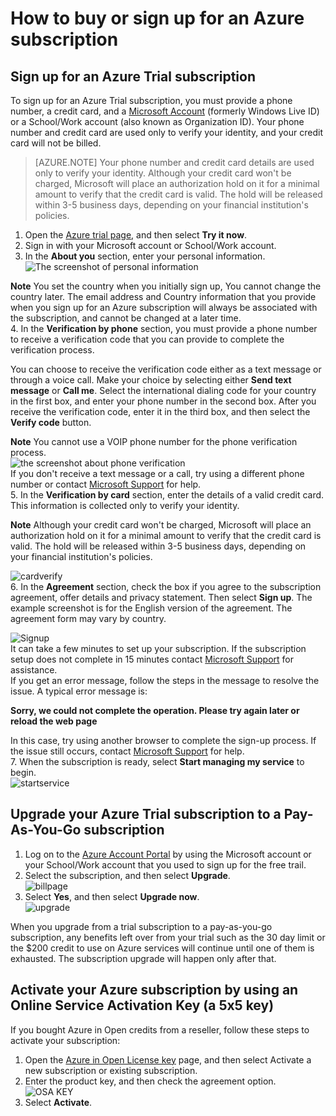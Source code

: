 <properties
	pageTitle="How to buy or sign up for an Azure subscription | Windows Azure"
	description="Describes How to buy or sign up for an Azure subscription"
	services="billing"
	documentationCenter=""
	authors="genlin"
	manager="jarrettr"
	editor="meerak"
	tags="billing"
	/>

<tags
	ms.service="billing"
	ms.date="11/18/2015"
	wacn.date=""/>

# How to buy or sign up for an Azure subscription

## Sign up for an Azure Trial subscription
To sign up for an Azure Trial subscription, you must provide a phone number, a credit card, and a [Microsoft Account](https://www.microsoft.com/account/faq.aspx) (formerly Windows Live ID) or a School/Work account (also known as Organization ID). Your phone number and credit card are used only to verify your identity, and your credit card will not be billed.

>[AZURE.NOTE] Your phone number and credit card details are used only to verify your identity. Although your credit card won't be charged, Microsoft will place an authorization hold on it for a minimal amount to verify that the credit card is valid. The hold will be released within 3-5 business days, depending on your financial institution's policies.

1. Open the [Azure trial page](/pricing/1rmb-trial/), and then select **Try it now**.
2. Sign in with your Microsoft account or School/Work account.
3. In the **About you** section, enter your personal information.  
![The screenshot of personal information](./media/billing-buy-sign-up-azure-subscription/AboutYou.png)

 **Note** You set the country when you initially sign up, You cannot change the country later. The email address and Country information that you provide when you sign up for an Azure subscription will always be associated with the subscription, and cannot be changed at a later time.</br>
4. In the **Verification by phone** section, you must provide a phone number to receive a verification code that you can provide to complete the verification process.

 You can choose to receive the verification code either as a text message or through a voice call. Make your choice by selecting either **Send text message** or **Call me**. Select the international dialing code for your country in the first box, and enter your phone number in the second box. After you receive the verification code, enter it in the third box, and then select the **Verify code** button.

 **Note** You cannot use a VOIP phone number for the phone verification process.</br>
 ![the screenshot about phone verification](./media/billing-buy-sign-up-azure-subscription/PhoneVerify.png)</br>If you don't receive a text message or a call, try using a different phone number or contact [Microsoft Support](https://manage.windowsazure.cn/#blade/Microsoft_Azure_Support/HelpAndSupportBlade) for help. </br>
5. In the **Verification by card** section, enter the details of a valid credit card. This information is collected only to verify your identity.

 **Note** Although your credit card won't be charged, Microsoft will place an authorization hold on it for a minimal amount to verify that the credit card is valid. The hold will be released within 3-5 business days, depending on your financial institution's policies.

 ![cardverify](./media/billing-buy-sign-up-azure-subscription/VardVerify.png)</br>
6. In the **Agreement** section, check the box if you agree to the subscription agreement, offer details and privacy statement. Then select **Sign up**.
The example screenshot is for the English version of the agreement. The agreement form may vary by country.

 ![Signup](./media/billing-buy-sign-up-azure-subscription/Signup.png)</br>
 It can take a few minutes to set up your subscription. If the subscription setup does not complete in 15 minutes contact [Microsoft Support](https://manage.windowsazure.cn/#blade/Microsoft_Azure_Support/HelpAndSupportBlade) for assistance. </br>
 If you get an error message, follow the steps in the message to resolve the issue. A typical error message is:

 **Sorry, we could not complete the operation. Please try again later or reload the web page** </br>

 In this case, try using another browser to complete the sign-up process. If the issue still occurs, contact [Microsoft Support](https://manage.windowsazure.cn/#blade/Microsoft_Azure_Support/HelpAndSupportBlade) for help.</br>
7. When the subscription is ready, select **Start managing my service** to begin.</br>
 ![startservice](./media/billing-buy-sign-up-azure-subscription/startservice.png)

## Upgrade your Azure Trial subscription to a Pay-As-You-Go subscription

1. Log on to the [Azure Account Portal](https://account.windowsazure.cn/subscriptions) by using the Microsoft account or your School/Work account that you used to sign up for the free trail.
2. Select the subscription, and then select **Upgrade**.</br>![billpage](./media/billing-buy-sign-up-azure-subscription/billpage.png)
3. Select **Yes**, and then select **Upgrade now**. </br>![upgrade](./media/billing-buy-sign-up-azure-subscription/Upgrade.png)

When you upgrade from a trial subscription to a pay-as-you-go subscription, any benefits left over from your trial such as the 30 day limit or the $200 credit to use on Azure services will continue until one of them is exhausted. The subscription upgrade will happen only after that.

## Activate your Azure subscription by using an Online Service Activation Key (a 5x5 key)

If you bought Azure in Open credits from a reseller, follow these steps to activate your subscription:

1. Open the [Azure in Open License key](http://azure.microsoft.com/offers/ms-azr-0111p/) page, and then select Activate a new subscription or existing subscription.
2. Enter the product key, and then check the agreement option.</br>![OSA KEY](./media/billing-buy-sign-up-azure-subscription/OSAkey.png)
3. Select **Activate**.
